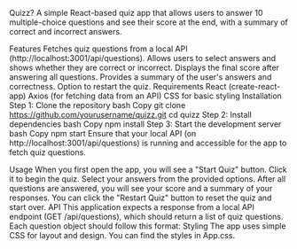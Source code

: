 Quizz?
A simple React-based quiz app that allows users to answer 10 multiple-choice questions and see their score at the end, with a summary of correct and incorrect answers.

Features
Fetches quiz questions from a local API (http://localhost:3001/api/questions).
Allows users to select answers and shows whether they are correct or incorrect.
Displays the final score after answering all questions.
Provides a summary of the user's answers and correctness.
Option to restart the quiz.
Requirements
React (create-react-app)
Axios (for fetching data from an API)
CSS for basic styling
Installation
Step 1: Clone the repository
bash
Copy
git clone https://github.com/yourusername/quizz.git
cd quizz
Step 2: Install dependencies
bash
Copy
npm install
Step 3: Start the development server
bash
Copy
npm start
Ensure that your local API (on http://localhost:3001/api/questions) is running and accessible for the app to fetch quiz questions.

Usage
When you first open the app, you will see a "Start Quiz" button. Click it to begin the quiz.
Select your answers from the provided options.
After all questions are answered, you will see your score and a summary of your responses.
You can click the "Restart Quiz" button to reset the quiz and start over.
API
This application expects a response from a local API endpoint (GET /api/questions), which should return a list of quiz questions. Each question object should follow this format:
Styling
The app uses simple CSS for layout and design. You can find the styles in App.css.
